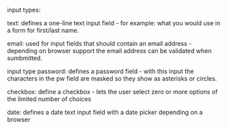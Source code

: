 input types:

text: defines a one-line text input field - for example: what you would use in a form for first/last name.

email: used for input fields that should contain an email address - depending on browser support the email address can be validated when sumbmitted.

input type password: defines a password field - with this input the characters in the pw field are masked so they show as asterisks or circles.

checkbox: define a checkbox - lets the user select zero or more options of the limited number of choices

date: defines a date text input field with a date picker depending on a browser

